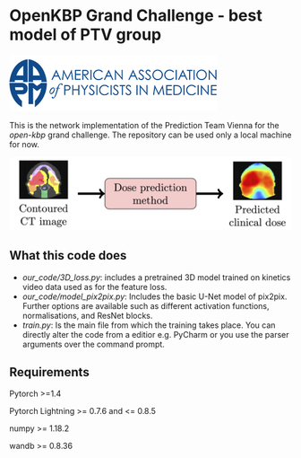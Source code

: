# OpenKBP Grand Challenge - best model of PTV group

![](read-me-images/aapm.png)
  
This is the network implementation of the Prediction Team Vienna for the _open-kbp_ grand challenge. The repository can be used only a local machine for now. 


 ![](read-me-images/pipeline.png)

## What this code does
  
  - _our_code/3D_loss.py_: includes a pretrained 3D model trained on kinetics video data used as for the feature loss.
  - _our_code/model_pix2pix.py_: Includes the basic U-Net model of pix2pix. Further options are available such as different 
   activation functions, normalisations, and ResNet blocks.
  - _train.py_: Is the main file from which the training takes place. You can directly alter the code from a editior e.g. PyCharm or
   you use the parser arguments over the command prompt.

## Requirements
Pytorch >=1.4

Pytorch Lightning >= 0.7.6 and <= 0.8.5

numpy >= 1.18.2

wandb >= 0.8.36

